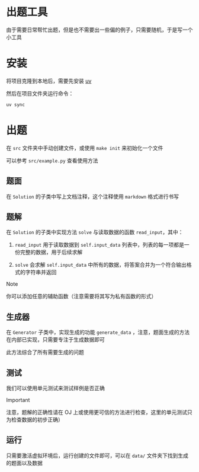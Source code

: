 # 出题工具

由于需要日常帮忙出题，但是也不需要出一些偏的例子，只需要随机，于是写一个小工具

# 安装

将项目克隆到本地后，需要先安装 [uv](https://docs.astral.sh/uv/)

然后在项目文件夹运行命令：

```bash
uv sync
```

# 出题

在 `src` 文件夹中手动创建文件，或使用 `make init` 来初始化一个文件

可以参考 `src/example.py` 查看使用方法

## 题面

在 `Solution` 的子类中写上文档注释，这个注释使用 `markdown` 格式进行书写

## 题解

在 `Solution` 的子类中实现方法 `solve` 与读取数据的函数 `read_input`，其中：

1. `read_input` 用于读取数据到 `self.input_data` 列表中，列表的每一项都是一份完整的数据，用于后续求解

2. `solve` 会求解 `self.input_data` 中所有的数据，将答案合并为一个符合输出格式的字符串并返回

> [!NOTE]
> 你可以添加任意的辅助函数（注意需要将其写为私有函数的形式）

## 生成器

在 `Generator` 子类中，实现生成的功能 `generate_data` ，注意，题面生成的方法在内部已实现，只需要专注于生成数据即可

此方法综合了所有需要生成的问题

## 测试

我们可以使用单元测试来测试样例是否正确

> [!IMPORTANT]
> 注意，题解的正确性请在 OJ 上或使用更可信的方法进行检查，这里的单元测试只为检查数据的初步正确）


## 运行

只需要激活虚拟环境后，运行创建的文件即可，可以在 `data/` 文件夹下找到生成的题面以及数据